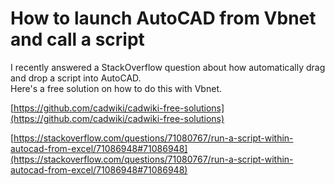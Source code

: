 ﻿# How to launch AutoCAD from Vbnet and call a script

I recently answered a StackOverflow question about how automatically drag and drop a script into AutoCAD.  
Here's a free solution on how to do this with Vbnet.  
  
[https://github.com/cadwiki/cadwiki-free-solutions](https://github.com/cadwiki/cadwiki-free-solutions) 
  
[https://stackoverflow.com/questions/71080767/run-a-script-within-autocad-from-excel/71086948#71086948](https://stackoverflow.com/questions/71080767/run-a-script-within-autocad-from-excel/71086948#71086948)  
